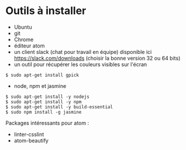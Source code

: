 # Outils à installer

- Ubuntu
- git
- Chrome
- éditeur atom
- un client slack (chat pour travail en équipe) disponible ici https://slack.com/downloads (choisir la bonne version 32 ou 64 bits)
- un outil pour récupérer les couleurs visibles sur l'écran
```
$ sudo apt-get install gpick
```
- node, npm et jasmine
```
$ sudo apt-get install -y nodejs
$ sudo apt-get install -y npm
$ sudo apt-get install -y build-essential
$ sudo npm install -g jasmine
```

Packages intéressants pour atom :
- linter-csslint
- atom-beautify
